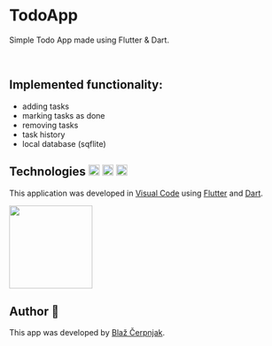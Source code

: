 # TodoApp

Simple Todo App made using Flutter & Dart.

&nbsp;&nbsp;&nbsp;&nbsp;

## Implemented functionality:
- adding tasks
- marking tasks as done
- removing tasks
- task history
- local database (sqflite)

## Technologies <img src="https://upload.wikimedia.org/wikipedia/commons/thumb/9/9a/Visual_Studio_Code_1.35_icon.svg/2048px-Visual_Studio_Code_1.35_icon.svg.png" width="20">&nbsp;<img src="https://avatars.githubusercontent.com/u/1609975?s=280&v=4" width="20">&nbsp;<img src="https://miro.medium.com/max/1000/1*ilC2Aqp5sZd1wi0CopD1Hw.png" width="20"> <br>
This application was developed in [Visual Code](https://code.visualstudio.com/) using [Flutter](https://flutter.dev/) and [Dart](https://dart.dev/).
 
<img src="https://miro.medium.com/max/800/1*vih036gD7fwgfj2jXHgKHA.png" height="150"> 
 
## Author 👋
This app was developed by [Blaž Čerpnjak](https://github.com/blaz-cerpnjak).
